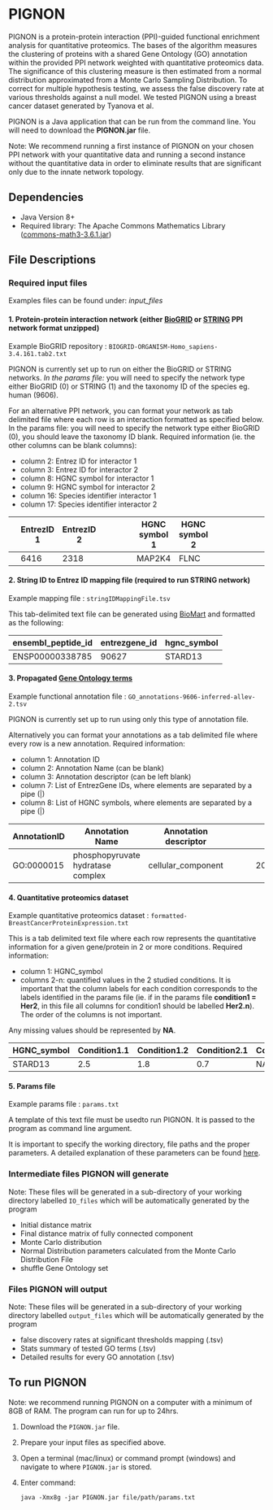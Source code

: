 # PIGNON
PIGNON is a protein-protein interaction (PPI)-guided functional enrichment analysis for quantitative proteomics. 
The bases of the algorithm measures the clustering of proteins with a shared Gene Ontology (GO) annotation within the provided PPI network weighted with quantitative proteomics data. The significance of this clustering measure is then estimated from a normal distribution approximated from a Monte Carlo Sampling Distribution. To correct for multiple hypothesis testing, we assess the false discovery rate at various thresholds against a null model. We tested PIGNON using a breast cancer dataset generated by Tyanova et al. 

PIGNON is a Java application that can be run from the command line. You will need to download the **PIGNON.jar** file. 

Note: We recommend running a first instance of PIGNON on your chosen PPI network with your quantitative data and running a second instance without the quantitative data in order to eliminate results that are significant only due to the innate network topology. 

## Dependencies
* Java Version 8+
* Required library: The Apache Commons Mathematics Library ([commons-math3-3.6.1.jar](http://commons.apache.org/proper/commons-math/download_math.cgi))

## File Descriptions
### Required input files
Examples files can be found under: *input_files*
#### 1. Protein-protein interaction network (either [BioGRID](https://downloads.thebiogrid.org/BioGRID) or [STRING](https://string-db.org/cgi/download.pl) PPI network format unzipped)
   
   Example BioGRID repository : `BIOGRID-ORGANISM-Homo_sapiens-3.4.161.tab2.txt`
   
   PIGNON is currently set up to run on either the BioGRID or STRING networks. 
*In the params file:* you will need to specify the network type either BioGRID (0) or STRING (1) and the taxonomy ID of the species eg. human (9606).
   
   For an alternative PPI network, you can format your network as tab delimited file where each row is an interaction formatted as specified below. In the params file: you will need to specify the network type either BioGRID (0), you should leave the taxonomy ID blank. Required information (ie. the other columns can be blank columns): 
   * column 2: Entrez ID for interactor 1
   * column 3: Entrez ID for interactor 2
   * column 8: HGNC symbol for interactor 1
   * column 9: HGNC symbol for interactor 2
   * column 16: Species identifier interactor 1
   * column 17: Species identifier interactor 2
    
    
   |   | EntrezID 1 | EntrezID 2 |   |   |   |   | HGNC symbol 1 | HGNC symbol 2 |   |   |   |   |   |   | SpeciesID 1 | SpeciesID 2 | 
   |---|------------|------------|---|---|---|---|---------------|---------------|---|---|---|---|---|---|-------------|-------------|
   |   |6416	     |2318        |   |   |   |   | MAP2K4        |FLNC           |   |   |   |   |   |   |9606         |	9606

   
#### 2. String ID to Entrez ID mapping file (required to run STRING network)

   Example mapping file : `stringIDMappingFile.tsv`

   This tab-delimited text file can be generated using [BioMart](https://bioconductor.org/packages/release/bioc/tml/biomaRt.html) and formatted as the following:
   
   | ensembl_peptide_id | entrezgene_id | hgnc_symbol |
   | -------------------|---------------|-------------|
   |ENSP00000338785     |90627          |STARD13      |
  
#### 3. Propagated [Gene Ontology terms](https://git.dhimmel.com/gene-ontology/)

   Example functional annotation file : `GO_annotations-9606-inferred-allev-2.tsv` 

   PIGNON is currently set up to run using only this type of annotation file. 
   
   Alternatively you can format your annotations as a tab delimited file where every row is a new annotation. Required information: 
   * column 1: Annotation ID
   * column 2: Annotation Name (can be blank)
   * column 3: Annotation descriptor (can be left blank)
   * column 7: List of EntrezGene IDs, where elements are separated by a pipe (|)
   * column 8: List of HGNC symbols, where elements are separated  by a pipe (|) 
   
   
   | AnnotationID | Annotation Name | Annotation descriptor |   |   |   | EntrezGene IDs | hgnc_symbols |
   | ------------ | --------------- | --------------------- |---|---|---|----------------|--------------|
   |GO:0000015 |phosphopyruvate hydratase complex| cellular_component |   |   |   | 2023\|2026\|2027\|387712 |	ENO1\|ENO2\|ENO3\|ENO4
   
#### 4. Quantitative proteomics dataset

   Example quantitative proteomics dataset : `formatted-BreastCancerProteinExpression.txt`

   This is a tab delimited text file where each row represents the quantitative information for a given gene/protein in 2 or more conditions. Required information:
   * column 1: HGNC_symbol
   * columns 2-n: quantified values in the 2 studied conditions. It is important that the column labels for each condition corresponds to the labels identified in the params file (ie. if in the params file **condition1 = Her2**, in this file all columns for condition1 should be labelled **Her2.n**). The order of the columns is not important. 
   
   Any missing values should be represented by **NA**.

   |HGNC_symbol | Condition1.1 | Condition1.2 | Condition2.1 | Condition2.2 | ConditionX.n | 
   |------------|--------------|--------------|--------------|--------------|--------------|
   |STARD13     |2.5           |1.8           |0.7           |NA            | ...          |

#### 5. Params file
   
   Example params file : `params.txt`
   
   A template of this text file must be usedto run PIGNON. It is passed to the program as command line argument. 
   
   It is important to specify the working directory, file paths and the proper parameters. A detailed explanation of these parameters can be found [here](https://uottawa-my.sharepoint.com/personal/rnade046_uottawa_ca/_layouts/15/guestaccess.aspx?docid=0d9c1cdf22cee48bf8000b0d58dd4660a&authkey=ARQFtfsMTVsy_beJT15iNgI&e=v1UgzB). 

### Intermediate files PIGNON will generate
Note: These files will be generated in a sub-directory of your working directory labelled `IO_files` which will be automatically generated by the program
* Initial distance matrix
* Final distance matrix of fully connected component
* Monte Carlo distribution
* Normal Distribution parameters calculated from the Monte Carlo Distribution File
* shuffle Gene Ontology set

### Files PIGNON will output
Note: These files will be generated in a sub-directory of your working directory labelled `output_files` which will be automatically generated by the program
* false discovery rates at significant thresholds mapping (.tsv)
* Stats summary of tested GO terms (.tsv)
* Detailed results for every GO annotation (.tsv)

## To run PIGNON
Note: we recommend running PIGNON on a computer with a minimum of 8GB of RAM. The program can run for up to 24hrs. 

1. Download the `PIGNON.jar` file.
2. Prepare your input files as specified above. 
4. Open a terminal (mac/linux) or command prompt (windows) and navigate to where `PIGNON.jar` is stored. 
5. Enter command: 

   `java -Xmx8g -jar PIGNON.jar file/path/params.txt` 
